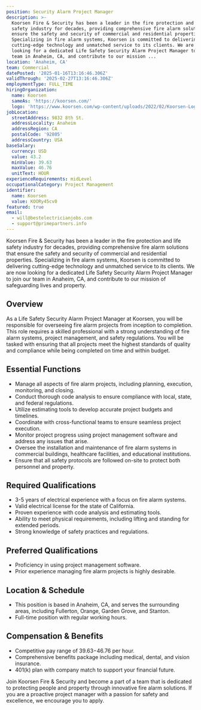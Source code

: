 ```yaml
---
position: Security Alarm Project Manager
description: >-
  Koorsen Fire & Security has been a leader in the fire protection and life
  safety industry for decades, providing comprehensive fire alarm solutions that
  ensure the safety and security of commercial and residential properties.
  Specializing in fire alarm systems, Koorsen is committed to delivering
  cutting-edge technology and unmatched service to its clients. We are now
  looking for a dedicated Life Safety Security Alarm Project Manager to join our
  team in Anaheim, CA, and contribute to our mission ...
location: 'Anaheim, CA'
team: Commercial
datePosted: '2025-01-16T13:16:46.306Z'
validThrough: '2025-02-27T13:16:46.306Z'
employmentType: FULL_TIME
hiringOrganization:
  name: Koorsen
  sameAs: 'https://koorsen.com/'
  logo: 'https://www.koorsen.com/wp-content/uploads/2022/02/Koorsen-Logo.svg'
jobLocation:
  streetAddress: 9832 8th St.
  addressLocality: Anaheim
  addressRegion: CA
  postalCode: '92805'
  addressCountry: USA
baseSalary:
  currency: USD
  value: 43.2
  minValue: 39.63
  maxValue: 46.76
  unitText: HOUR
experienceRequirements: midLevel
occupationalCategory: Project Management
identifier:
  name: Koorsen
  value: KOORy45cv0
featured: true
email:
  - will@bestelectricianjobs.com
  - support@primepartners.info
---
```




Koorsen Fire & Security has been a leader in the fire protection and life safety industry for decades, providing comprehensive fire alarm solutions that ensure the safety and security of commercial and residential properties. Specializing in fire alarm systems, Koorsen is committed to delivering cutting-edge technology and unmatched service to its clients. We are now looking for a dedicated Life Safety Security Alarm Project Manager to join our team in Anaheim, CA, and contribute to our mission of safeguarding lives and property.

## Overview

As a Life Safety Security Alarm Project Manager at Koorsen, you will be responsible for overseeing fire alarm projects from inception to completion. This role requires a skilled professional with a strong understanding of fire alarm systems, project management, and safety regulations. You will be tasked with ensuring that all projects meet the highest standards of quality and compliance while being completed on time and within budget.

## Essential Functions

- Manage all aspects of fire alarm projects, including planning, execution, monitoring, and closing.
- Conduct thorough code analysis to ensure compliance with local, state, and federal regulations.
- Utilize estimating tools to develop accurate project budgets and timelines.
- Coordinate with cross-functional teams to ensure seamless project execution.
- Monitor project progress using project management software and address any issues that arise.
- Oversee the installation and maintenance of fire alarm systems in commercial buildings, healthcare facilities, and educational institutions.
- Ensure that all safety protocols are followed on-site to protect both personnel and property.

## Required Qualifications

- 3-5 years of electrical experience with a focus on fire alarm systems.
- Valid electrical license for the state of California.
- Proven experience with code analysis and estimating tools.
- Ability to meet physical requirements, including lifting and standing for extended periods.
- Strong knowledge of safety practices and regulations.

## Preferred Qualifications

- Proficiency in using project management software.
- Prior experience managing fire alarm projects is highly desirable.

## Location & Schedule

- This position is based in Anaheim, CA, and serves the surrounding areas, including Fullerton, Orange, Garden Grove, and Stanton.
- Full-time position with regular working hours.

## Compensation & Benefits

- Competitive pay range of $39.63-$46.76 per hour.
- Comprehensive benefits package including medical, dental, and vision insurance.
- 401(k) plan with company match to support your financial future.

Join Koorsen Fire & Security and become a part of a team that is dedicated to protecting people and property through innovative fire alarm solutions. If you are a proactive project manager with a passion for safety and excellence, we encourage you to apply.
